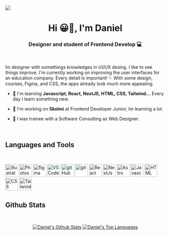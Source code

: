 <a href="#"><img width="auto" height="auto" src="https://cdna.artstation.com/p/assets/images/images/021/720/920/original/pixel-jeff-mario.gif?1572709433"/></a>

<h1 align="center">Hi 😀🌱, I'm Daniel</h1>
<h3 align="center">Designer and student of Frontend Develop 💻</h3>
<br>

Im designer with somethings knowledges in UI/UX desing. I like to see things improve. I'm currently working on improving the user interfaces for an education company. Every detail is important! ✨ With some design, courses, Figma, and CSS, the apps already look much more appealing.

- 🌱 I'm learning **Javascript, React, NextJS, HTML, CSS, Tailwind...** Every day I learn something new.
  
- 🎨 I'm working on **Skolmi** at Frontend Developer Junior, Im learning a lot.

- 📖 I was trainee with a Software Consulting as Web Designer.
<br>

## Languages and Tools
<br/>
<p align="left"> 
<img src="https://www.vectorlogo.zone/logos/adobe_illustrator/adobe_illustrator-ar21.svg" alt="illustrator" width="40" height="40"/>
<img src="https://upload.vectorlogo.zone/logos/adobe_illustrator/images/57bdc1fd-fa3d-4a30-98b9-baaac55e3e15.svg" alt="Photoshop" width="40" height="40"/> 
<img src="https://www.vectorlogo.zone/logos/figma/figma-icon.svg" alt="figma" width="40" height="40"/>
<img src="https://upload.vectorlogo.zone/logos/visualstudio_code/images/a4381320-f83c-4a29-9db3-b241c1d096b1.svg" alt="VSCode" width="40" height="40"/>
<img src="https://upload.vectorlogo.zone/logos/github/images/c53f393e-9094-4b00-9f76-e489cabbf2a9.svg" alt="gitHub" width="40" height="40"/>
<img src="https://www.vectorlogo.zone/logos/git-scm/git-scm-icon.svg" alt="git" width="40" height="40"/> 
<img src="https://www.vectorlogo.zone/logos/reactjs/reactjs-icon.svg" alt="React" width="40" height="40"/>
<img src="https://www.vectorlogo.zone/logos/nextjs/nextjs-icon.svg" alt="NextJs" width="40" height="40"/>
<img src="https://proxy.svg.zone/gitlab/golodhrim/picons/raw/master/build-source/logos/astrotv.light.svg" alt="Astro" width="40" height="40"/>
<img src="https://upload.vectorlogo.zone/logos/javascript/images/239ec8a4-163e-4792-83b6-3f6d96911757.svg" alt="Javascript" width="40" height="40"/>
<img src="https://www.vectorlogo.zone/logos/w3_html5/w3_html5-icon.svg" alt="HTML" width="40" height="40"/>
<img src="https://www.vectorlogo.zone/logos/w3_css/w3_css-icon.svg" alt="CSS" width="40" height="40"/>
<img src="https://www.vectorlogo.zone/logos/tailwindcss/tailwindcss-icon.svg" alt="Tailwind" width="40" height="40"/>
</p>


## Github Stats

  <br/>
  <p align="center">
    <a href="#"><img alt="Daniel's Github Stats" src="https://github-readme-stats.vercel.app/api?username=Sakhurama&show_icons=true&count_private=true&theme=dark&hide_border=true&bg_color=0D1117" /></a>
  <a href="#"><img alt="Daniel's Top Languages" src="https://github-readme-stats.vercel.app/api/top-langs/?username=Sakhurama&langs_count=8&count_private=true&layout=compact&theme=dark&hide_border=true&bg_color=0D1117" /></a>
  <br/>
  </p>
